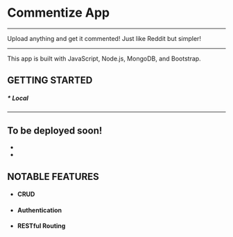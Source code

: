 # Commentize App

---

Upload anything and get it commented! Just like Reddit but simpler!

---

This app is built with JavaScript, Node.js, MongoDB, and Bootstrap.

## GETTING STARTED

##### \* Local

---

## To be deployed soon!

-
-

## NOTABLE FEATURES

- #### CRUD
- #### Authentication
- #### RESTful Routing
